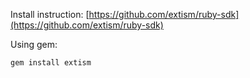 Install instruction: [https://github.com/extism/ruby-sdk](https://github.com/extism/ruby-sdk)

Using gem:

```sh
gem install extism
```
